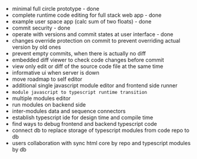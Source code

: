 * minimal full circle prototype - done
* complete runtime code editing for full stack web app - done
* example user space app (calc sum of two floats) - done
* commit security - done
* operate with versions and commit states at user interface - done
* changes override protection on commit to prevent overriding actual version by old ones
* prevent empty commits, when there is actually no diff
* embedded diff viewer to check code changes before commit
* view only edit or diff of the source code file at the same time
* informative ui when server is down
* move roadmap to self editor
* additional single javascript module editor and frontend side runner
* `module javascript to typescript runtime transition`
* multiple modules editor
* run modules on backend side
* inter-modules data and sequence connectors
* establish typescript ide for design time and compile time
* find ways to debug frontend and backend typescript code
* connect db to replace storage of typescript modules from code repo to db
* users collaboration with sync html core by repo and typescript modules by db
